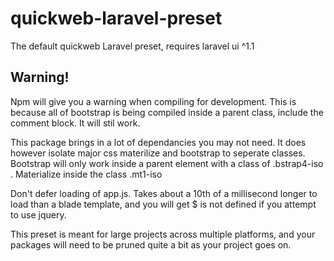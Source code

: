 # quickweb-laravel-preset
The default quickweb Laravel preset, requires laravel ui ^1.1

## Warning!

Npm will give you a warning when compiling for development. This is because all of bootstrap is being compiled inside a parent 
class, include the comment block. It will stil work.  

This package brings in a lot of dependancies you may not need. It does however isolate major css materilize and bootstrap 
to seperate classes.  Bootstrap will only work inside a parent element with a class of .bstrap4-iso . Materialize inside the class
.mt1-iso

Don't defer loading of app.js. Takes about a  10th of a millisecond longer to load than a blade template, 
and you will get $ is not defined if you attempt to use jquery.

This preset is meant for large projects across multiple platforms, and  your packages will need to be pruned quite a bit as your project goes on.
